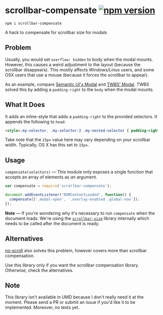 # scrollbar-compensate [![npm version](http://img.shields.io/npm/v/scrollbar-compensate.svg?style=flat)](https://npmjs.org/package/scrollbar-compensate)
```
npm i scrollbar-compensate
```
A hack to compensate for scrollbar size for modals

## Problem
Usually, you would set `overflow: hidden` to body when the modal mounts. However, this causes a weird adjustment to the layout (because the scrollbar disappears). This mostly affects Windows/Linux users, and some OSX users that use a mouse (because it forces the scrollbar to appear).

As an example, compare [Semantic UI's Modal](http://semantic-ui.com/modules/modal.html) and [TWBS' Modal](http://getbootstrap.com/javascript/#modals). TWBS solved this by adding a `padding-right` to the `body` when the modal mounts.

## What It Does
It adds an inline-style that adds a `padding-right` to the provided selectors. It appends the following to `head`:

```html
<style>.my-selector, .my-selector-2 .my-nested-selector { padding-right: 15px; }</style>
```

Take note that the `15px` value here may vary depending on your scrollbar width. Typically, OS X has this set to `15px`.

## Usage
`compensate(selectors)` &mdash; This module only exposes a single function that accepts an array of elements as *an* argument.

```js
var compensate = require('scrollbar-compensate');

document.addEventListener('DOMContentLoaded', function() {
  compensate(['.modal-open', '.overlay-enabled .global-nav']);
});
```

**Note** — If you're wondering why it's necessary to run `compensate` when the document loads: We're using the [`scrollbar-size`](https://www.npmjs.com/package/scrollbar-size) library internally which needs to be called after the document is ready.

## Alternatives
[no-scroll](https://github.com/davidtheclark/no-scroll) also solves this problem, however covers more than scrollbar compensation.

Use this library only if you want the scrollbar compensation library. Otherwise, check the alternatives.

## Note
This library isn't available in UMD because I don't really need it at the moment. Please send a PR or submit an issue if you'd like it to be implemented. Moreover, no tests yet.
